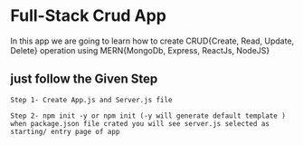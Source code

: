 # Full-Stack Crud App

In this app we are going to learn how to create CRUD{Create, Read, Update, Delete} operation using MERN{MongoDb, Express, ReactJs, NodeJS}

## just follow the Given Step

```
Step 1- Create App.js and Server.js file 
```
```
Step 2- npm init -y or npm init (-y will generate default template )
when package.json file crated you will see server.js selected as starting/ entry page of app
```
